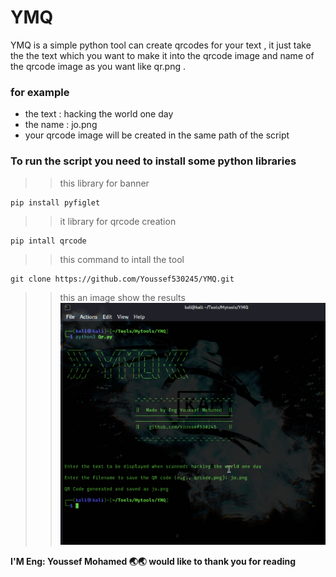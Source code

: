 # YMQ
 YMQ is a simple python tool can create qrcodes for your text , it just take the the text which you want to make it into the qrcode image and name of the qrcode image as you want like qr.png .

### for example
- the text : hacking the world one day
- the name : jo.png
- your qrcode image will be created in the same path of the script

### To run the script you need to install some python libraries
>> this library for banner
```
pip install pyfiglet
```
>> it library for qrcode creation
```
pip intall qrcode
```
>> this command to intall the tool

```
git clone https://github.com/Youssef530245/YMQ.git
```
>> this an image show the results
![YMQ](https://github.com/Youssef530245/YMQ/blob/main/image.png?raw=true "image.png")

**I'M Eng: Youssef Mohamed 🌏🌏 would like to thank you for reading**

